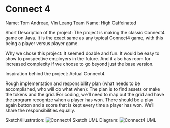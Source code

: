 # Connect 4

Name: Tom Andreae, Vin Leang
Team Name: High Caffeinated

Short Description of the project:
The project is making the classic Connect4 game on Java. It is the exact same as any typical Connect4 game, with this being a player versus player game.

Why we chose this project:
It seemed doable and fun. It would be easy to show to prospective employers in the future. And it also has room for increased complexity if we choose to go beyond just the base version.

Inspiration behind the project:
Actual Connect4.

Rough implementation and responsibility plan (what needs to be accomplished, who will do what when):
The plan is to find assets or make the tokens and the grid. For coding, we’ll need to map out the grid and have the program recognize when a player has won. There should be a play again button and a score that is kept every time a player has won. We’ll share the responsibilities equally.

Sketch/Illustration: ![Connect4 Sketch](https://github.com/mac-comp127-s24-alhashim/project-tom_vin_project/assets/96271963/1a11c881-f697-4d26-afcd-b4c07c45b5fe)
UML Diagram: ![Connect4 UML](https://github.com/mac-comp127-s24-alhashim/project-tom_vin_project/assets/96271963/1653e766-ba00-435f-a796-5f8e5b18d345)

